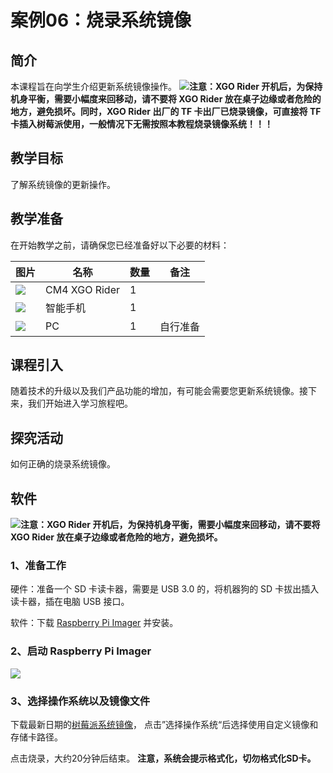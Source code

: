 ﻿---
sidebar_position: 6
sidebar_label: 案例06：烧录系统镜像
---

# 案例06：烧录系统镜像

## 简介

本课程旨在向学生介绍更新系统镜像操作。
![](https://wiki-media-ef.oss-cn-hongkong.aliyuncs.com/docs/microbit/robot/xgo-rider-kit/images/microbit-xgo-rider-kit-read-01.png)**注意：XGO Rider 开机后，为保持机身平衡，需要小幅度来回移动，请不要将 XGO Rider 放在桌子边缘或者危险的地方，避免损坏。同时，XGO Rider 出厂的 TF 卡出厂已烧录镜像，可直接将 TF 卡插入树莓派使用，一般情况下无需按照本教程烧录镜像系统！！！**


## 教学目标

了解系统镜像的更新操作。

## 教学准备

在开始教学之前，请确保您已经准备好以下必要的材料：

| 图片 | 名称 | 数量 | 备注 |
|---|---|---|---|
| ![](https://wiki-media-ef.oss-cn-hongkong.aliyuncs.com/docs/microbit/)| CM4 XGO Rider | 1 |   |
| ![](https://wiki-media-ef.oss-cn-hongkong.aliyuncs.com/docs/microbit/) | 智能手机 | 1 |   |
| ![](https://wikimedia-ef.oss-cn-hongkong.al/otb.png) | PC | 1 | 自行准备 |


## 课程引入

随着技术的升级以及我们产品功能的增加，有可能会需要您更新系统镜像。接下来，我们开始进入学习旅程吧。

## 探究活动

如何正确的烧录系统镜像。

## 软件
![](https://wiki-media-ef.oss-cn-hongkong.aliyuncs.com/docs/microbit/robot/xgo-rider-kit/images/microbit-xgo-rider-kit-read-01.png)**注意：XGO Rider 开机后，为保持机身平衡，需要小幅度来回移动，请不要将 XGO Rider 放在桌子边缘或者危险的地方，避免损坏。**

### 1、准备工作

硬件：准备一个 SD 卡读卡器，需要是 USB 3.0 的，将机器狗的 SD 卡拔出插入读卡器，插在电脑 USB 接口。

软件：下载 [Raspberry Pi Imager](https://www.raspberrypi.com/software/) 并安装。

### 2、启动 Raspberry Pi Imager

![](https://wiki-media-ef.oss-cn-hongkong.aliyuncs.com/docs/pico/cm4-xgo-rider-kit/images/cm4-xgo-rider-kit-case06-01.png)

### 3、选择操作系统以及镜像文件

下载最新日期的[树莓派系统镜像](https://drive.google.com/drive/folders/1YJy-wIke6EJECcblV2LMFmRN6YSrPW-a)， 点击”选择操作系统“后选择使用自定义镜像和存储卡路径。

点击烧录，大约20分钟后结束。
**注意，系统会提示格式化，切勿格式化SD卡。**
